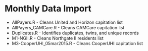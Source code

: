 # Monthly Data Import

* AllPayers.R - Cleans United and Horizon capitation list
* AllPayers_CAMCare.R - Cleans CAMCare capitation list
* Duplicates.R - Identifies duplicates, twins, and unique records
* M1-NGII.R - Cleans Northgate II residents list
* M3-CooperUHI_05mar2015.R - Cleans CooperUHI capitation list